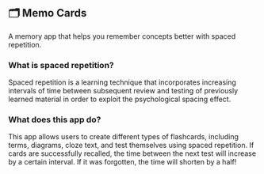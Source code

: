 ## 🗂 Memo Cards
A memory app that helps you remember concepts better with spaced repetition.

### What is spaced repetition?
Spaced repetition is a learning technique that incorporates increasing intervals of time between subsequent review and testing of previously learned material in order to exploit the psychological spacing effect.

### What does this app do?
This app allows users to create different types of flashcards, including terms, diagrams, cloze text, and test themselves using spaced repetition. If cards are successfully recalled, the time between the next test will increase by a certain interval. If it was forgotten, the time will shorten by a half!


